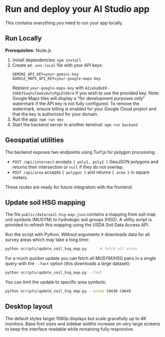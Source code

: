 # Run and deploy your AI Studio app

This contains everything you need to run your app locally.

## Run Locally

**Prerequisites:**  Node.js


1. Install dependencies:
   `npm install`
2. Create an `.env.local` file with your API keys:
   ```
   GEMINI_API_KEY=your-gemini-key
   GOOGLE_MAPS_API_KEY=your-google-maps-key
   ```
   Replace `your-google-maps-key` with `AIzaSyBsEK-S5Kbf5aqYol5eGv8uYcPgLOlObr4` if you wish to use the provided key.
   Note: Google Maps tiles will display a "for development purposes only" watermark if the API key is not fully configured.
   To remove the watermark, ensure billing is enabled for your Google Cloud project and that the key is authorized for your domain.
3. Run the app:
   `npm run dev`
4. Start the backend server in another terminal:
   `npm run backend`

## Geospatial utilities

The backend exposes two endpoints using Turf.js for polygon processing:

* `POST /api/intersect` accepts `{ poly1, poly2 }` GeoJSON polygons and returns
  their intersection or `null` if they do not overlap.
* `POST /api/area` accepts `{ polygon }` and returns `{ area }` in square meters.

These routes are ready for future integration with the frontend.

## Update soil HSG mapping

The file `public/data/soil-hsg-map.json` contains a mapping from soil map unit
symbols (MUSYM) to hydrologic soil groups (HSG). A utility script is
provided to refresh this mapping using the USDA Soil Data Access API.

Run the script with Python. Without arguments it downloads data for all
survey areas which may take a long time:

```bash
python scripts/update_soil_hsg_map.py      # fetch all areas
```

For a much quicker update you can fetch all MUSYM/HSG pairs in a single
query with the ``--fast`` option (this downloads a large dataset):

```bash
python scripts/update_soil_hsg_map.py --fast
```

You can limit the update to specific area symbols:

```bash
python scripts/update_soil_hsg_map.py --areas CA630 CA649
```

## Desktop layout

The default styles target 1080p displays but scale gracefully up to 4K
monitors. Base font sizes and sidebar widths increase on very large
screens to keep the interface readable while remaining fully responsive.
